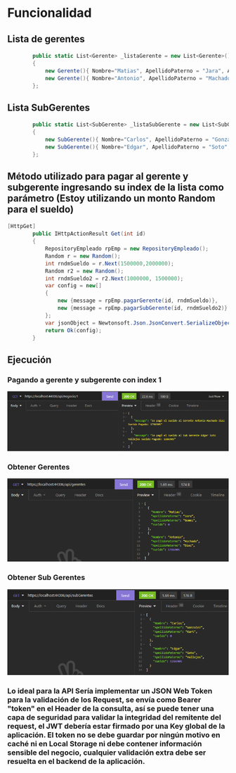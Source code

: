 # Funcionalidad
## Lista de gerentes
```C#
        public static List<Gerente> _listaGerente = new List<Gerente>()
        {
            new Gerente(){ Nombre="Matias", ApellidoPaterno = "Jara", ApellidoMaterno = "Gomez"},
            new Gerente(){ Nombre="Antonio", ApellidoPaterno = "Machado", ApellidoMaterno = "Diaz"}
        };
```
## Lista SubGerentes
```C#
        public static List<SubGerente> _listaSubGerente = new List<SubGerente>()
        {
            new SubGerente(){ Nombre="Carlos", ApellidoPaterno = "Gonzalez", ApellidoMaterno = "Kurt"},
            new SubGerente(){ Nombre="Edgar", ApellidoPaterno = "Soto", ApellidoMaterno = "Vallejos"}
        };
```
## Método utilizado para pagar al gerente y subgerente ingresando su index de la lista como parámetro (Estoy utilizando un monto Random para el sueldo)

```C#
[HttpGet]
        public IHttpActionResult Get(int id)
        {
            RepositoryEmpleado rpEmp = new RepositoryEmpleado();
            Random r = new Random();
            int rndmSueldo = r.Next(1500000,2000000);
            Random r2 = new Random();
            int rndmSueldo2 = r2.Next(1000000, 1500000);
            var config = new[]
            {
                new {message = rpEmp.pagarGerente(id, rndmSueldo)},
                new {message = rpEmp.pagarSubGerente(id, rndmSueldo2)}
            };
            var jsonObject = Newtonsoft.Json.JsonConvert.SerializeObject(config);
            return Ok(config);
        }
```
## Ejecución
### Pagando a gerente y subgerente con index 1
![Image](https://github.com/matijarag/pruebaMacal/blob/master/mediaForReadme/pagoId.png)
### Obtener Gerentes 
![Image](https://github.com/matijarag/pruebaMacal/blob/master/mediaForReadme/gerentes.png)
### Obtener Sub Gerentes
![Image](https://github.com/matijarag/pruebaMacal/blob/master/mediaForReadme/subGerentes.png)

### Lo ideal para la API Sería implementar un JSON Web Token para la validación de los Request, se envía como Bearer "token" en el Header de la consulta, así se puede tener una capa de seguridad para validar la integridad del remitente del request, el JWT debería estar firmado por una Key global de la aplicación. El token no se debe guardar por ningún motivo en caché ni en Local Storage ni debe contener información sensible del negocio, cualquier validación extra debe ser resuelta en el backend de la aplicación.
